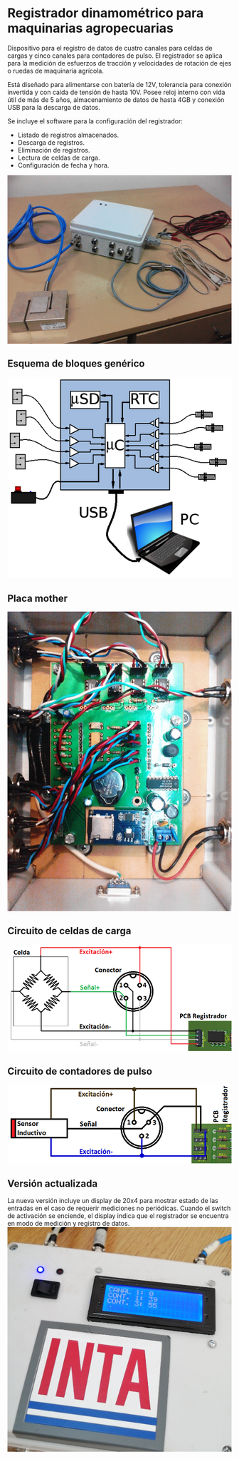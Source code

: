 # Registrador dinamométrico para maquinarias agropecuarias

Dispositivo para el registro de datos de cuatro canales para celdas de cargas y cinco canales para contadores de pulso. El registrador se aplica para la medición de esfuerzos de tracción y velocidades de rotación de ejes o ruedas de maquinaria agrícola.

Está diseñado para alimentarse con batería de 12V, tolerancia para conexión invertida y con caída de tensión de hasta 10V. Posee reloj interno con vida útil de más de 5 años, almacenamiento de datos de hasta 4GB y conexión USB para la descarga de datos.

Se incluye el software para la configuración del registrador:
   - Listado de registros almacenados.  
   - Descarga de registros.  
   - Eliminación de registros.  
   - Lectura de celdas de carga.  
   - Configuración de fecha y hora.  

!["alt"](documentacion/fotos/IMG_20151119_213634.jpg)

## Esquema de bloques genérico
!["alt"](documentacion/manual-assets/Diagrama.png)

## Placa mother
!["alt"](documentacion/fotos/IMG_20151201_174024.jpg)

## Circuito de celdas de carga
!["alt"](documentacion/manual-assets/ConectorCeldas.png)

## Circuito de contadores de pulso
!["alt"](documentacion/manual-assets/ConectorInductivos.png)

## Versión actualizada

La nueva versión incluye un display de 20x4 para mostrar estado de las entradas en el caso de requerir mediciones no periódicas. Cuando el switch de activación se enciende, el display indica que el registrador se encuentra en modo de medición y registro de datos.  
!["alt"](documentacion/fotos/IMG_20230531_140004_sq.jpg)

